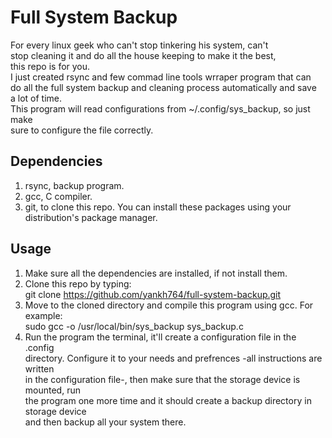 # Full System Backup
For every linux geek who can't stop tinkering his system, can't  
stop cleaning it and do all the house keeping to make it the best,  
this repo is for you.  
I just created rsync and few commad line tools wrraper program that can  
do all the full system backup and cleaning process automatically and save  
a lot of time.  
This program will read configurations from ~/.config/sys_backup, so just make  
sure to configure the file correctly.

## Dependencies
1. rsync, backup program.  
2. gcc, C compiler.  
3. git, to clone this repo.
You can install these packages using your distribution's package manager.  

## Usage
1. Make sure all the dependencies are installed, if not install them.  
2. Clone this repo by typing:  
	git clone https://github.com/yankh764/full-system-backup.git
3. Move to the cloned directory and compile this program using gcc. For example:  
	sudo gcc -o /usr/local/bin/sys_backup sys_backup.c
4. Run the program the terminal, it'll create a configuration file in the .config  
directory. Configure it to your needs and prefrences -all instructions are written  
in the configuration file-, then make sure that the storage device is mounted, run  
the program one more time and it should create a backup directory in storage device  
and then backup all your system there. 
